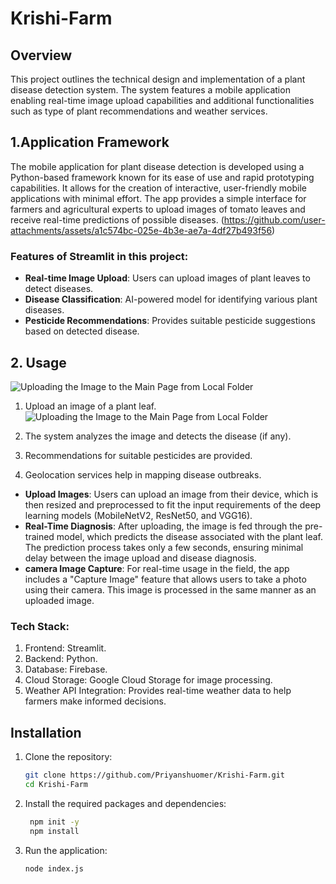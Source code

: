 # Krishi-Farm

## Overview
This project outlines the technical design and implementation of a plant disease detection system. The system features a mobile application enabling real-time image upload capabilities and additional functionalities such as type of plant recommendations and weather services.

## 1.Application Framework
The mobile application for plant disease detection is developed using a Python-based framework known for its ease of use and rapid prototyping capabilities. It allows for the creation of interactive, user-friendly mobile applications with minimal effort. The app provides a simple interface for farmers and agricultural experts to upload images of tomato leaves and receive real-time predictions of possible diseases.
(https://github.com/user-attachments/assets/a1c574bc-025e-4b3e-ae7a-4df27b493f56)

### Features of Streamlit in this project:
- **Real-time Image Upload**: Users can upload images of plant leaves to detect diseases.
- **Disease Classification**: AI-powered model for identifying various plant diseases.
- **Pesticide Recommendations**: Provides suitable pesticide suggestions based on detected disease.

## 2. Usage
![Uploading the Image to the Main Page from Local Folder](https://tse3.mm.bing.net/th?id=OIP.nT113o02ReFJWwwMrDTOnAHaDt&pid=Api&P=0&h=180)  <!-- Replace with your image path -->

1. Upload an image of a plant leaf.
![Uploading the Image to the Main Page from Local Folder](https://debuggercafe.com/wp-content/uploads/2022/12/Plant-Disease-Detection-using-the-PlantDoc-Dataset-and-PyTorch-Faster-RCNN-e1670983189939.png)
<!-- Replace with your image path -->
2. The system analyzes the image and detects the disease (if any).

3. Recommendations for suitable pesticides are provided.

4. Geolocation services help in mapping disease outbreaks.

- **Upload Images**: Users can upload an image from their device, which is then resized and preprocessed to fit the input requirements of the deep learning models (MobileNetV2, ResNet50, and VGG16).
- **Real-Time Diagnosis**: After uploading, the image is fed through the pre-trained model, which predicts the disease associated with the plant leaf. The prediction process takes only a few seconds, ensuring minimal delay between the image upload and disease diagnosis.
- **camera Image Capture**: For real-time usage in the field, the app includes a "Capture Image" feature that allows users to take a photo using their camera. This image is processed in the same manner as an uploaded image.

### Tech Stack:
1. Frontend: Streamlit.
2. Backend: Python.
3. Database: Firebase.
4. Cloud Storage: Google Cloud Storage for image processing.
5. Weather API Integration: Provides real-time weather data to help farmers make informed decisions.


## Installation
1. Clone the repository:
   ```bash
   git clone https://github.com/Priyanshuomer/Krishi-Farm.git
   cd Krishi-Farm
   ```
2. Install the required packages and dependencies:
   ```bash
    npm init -y
    npm install
   ```
3. Run the application:
    ```bash
    node index.js
    ```

